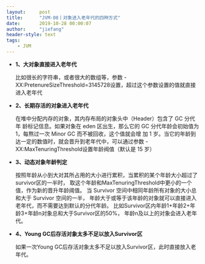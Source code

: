 ```yaml
---
layout:     post
title:      "JVM-08丨对象进入老年代的四种方式"
date:       2019-10-28 00:00:07
author:     "jiefang"
header-style: text
tags:
    - JVM
---
```

- **1、大对象直接进入老年代**

    比如很长的字符串，或者很大的数组等，参数
-XX:PretenureSizeThreshold=3145728设置，超过这个参数设置的值就直接进入老年代
- **2、长期存活的对象进入老年代**

    在堆中分配内存的对象，其内存布局的对象头中（Header）包含了 GC 分代年 龄标记信息。如果对象在 eden 区出生，那么它的 GC 分代年龄会初始值为 1，每熬过一次 Minor GC 而不被回收，这个值就会增  加 1 岁。当它的年龄到达一定的数值时，就会晋升到老年代中，可以通过参数
-XX:MaxTenuringThreshold设置年龄阀值（默认是 15 岁）
- **3、动态对象年龄判定**
    
    按照年龄从小到大对其所占用的大小进行累积，当累积的某个年龄大小超过了survivor区的一半时，
取这个年龄和MaxTenuringThreshold中更小的一个值，作为新的晋升年龄阈值。
当 Survivor 空间中相同年龄所有对象的大小总和大于 Survivor 空间的一半，
年龄大于或等于该年龄的对象就可以直接进入老年代，而不需要达到默认的分代年龄。
比如Survivor区内年龄1+年龄2+年龄3+年龄n对象总和大于Survivor区的50%，
年龄n及以上的对象会进入老年代。
- **4、Young GC后存活对象太多不足以放入Survivor区**

    如果一次Young GC后存活对象太多不足以放入Survivor区，此时直接放入老年代。

